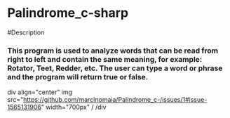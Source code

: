 # Palindrome_c-sharp

#Description
<h3> This program is used to analyze words that can be read from right to left and contain the same meaning, for example: Rotator, Teet, Redder, etc.
The user can type a word or phrase and the program will return true or false.</h3>

div align="center"
img src="https://github.com/marclnomaia/Palindrome_c-/issues/1#issue-1565131906" width="700px" /
/div
